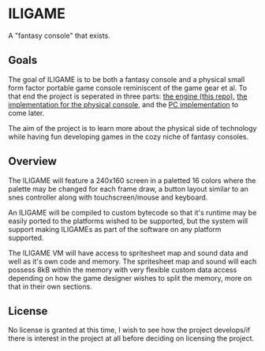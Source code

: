 # ILIGAME

A "fantasy console" that exists.

## Goals

The goal of ILIGAME is to be both a fantasy console and a physical small form factor portable game console reminiscent of the game gear et al. To that end the project is seperated in three parts: [the engine (this repo)][1], [the implementation for the physical console][2], and the [PC implementation][3] to come later.

The aim of the project is to learn more about the physical side of technology while having fun developing games in the cozy niche of fantasy consoles.

[1]: https://github.com/TurtleKwitty/ILIGAME
[2]: https://github.com/TurtleKwitty/ILIGAME-PICO
[3]: https://github.com/TurtleKwitty/ILIGAME-PC

## Overview

The ILIGAME will feature a 240x160 screen in a paletted 16 colors where the palette may be changed for each frame draw, a button layout similar to an snes controller along with touchscreen/mouse and keyboard.

An ILIGAME will be compiled to custom bytecode so that it's runtime may be easily ported to the platforms wished to be supported, but the system will support making ILIGAMEs as part of the software on any platform supported.

The ILIGAME VM will have access to spritesheet map and sound data and well as it's own code and memory. The spritesheet map and sound will each possess 8kB within the memory with very flexible custom data access depending on how the game designer wishes to split the memory, more on that in their own sections.

## License

No license is granted at this time, I wish to see how the project develops/if there is interest in the project at all before deciding on licensing the project.
